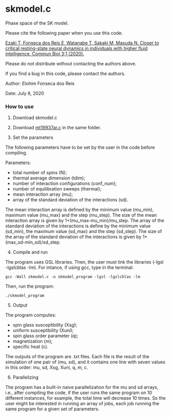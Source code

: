 # skmodel.c
Phase space of the SK model.

Please cite the following paper when you use this code.

[Ezaki T, Fonseca dos Reis E, Watanabe T, Sakaki M, Masuda N. Closer to critical resting-state neural dynamics in individuals with higher fluid intelligence. Commun Biol 3:1 (2020).](https://www.nature.com/articles/s42003-020-0774-y)

Please do not distribute without contacting the authors above.

If you find a bug in this code, please contact the authors.

Author: Elohim Fonseca dos Reis

Date: July 8, 2020

### How to use

1) Download skmodel.c

2) Download [mt19937ar.c](http://www.math.sci.hiroshima-u.ac.jp/~m-mat/MT/emt.html) in the same folder.

3) Set the parameters

The following parameters have to be set by the user in the code before compiling.

Parameters:
 * total number of spins (N);
 * thermal average dimension (tdim);
 * number of interaction configurations (conf_num);
 * number of equilibration sweeps (thermal);
 * mean interaction array (mu);
 * array of the standard deviation of the interactions (sd). 

The mean interaction array is defined by the minimum value (mu_min), maximum value (mu_max) and the step (mu_step). The size of the mean interaction array
is given by 1+(mu_max-mu_min)/mu_step.
The array of the standard deviation of the interactions is define by the minimum value (sd_min), the maximum value (sd_max) and the step (sd_step).
The size of the array of the standard deviation of the interactions is given by 1+(max_sd-min_sd)/sd_step.

4) Compile and run

The program uses GSL libraries. Then, the user must link the libraries (-lgsl -lgslcblas -lm). For intance, if using gcc, type in the terminal:
```
gcc -Wall skmodel.c -o skmodel_program -lgsl -lgslcblas -lm
```

Then, run the program:
```
./skmodel_program
```

5) Output

The program computes: 
 * spin glass susceptibility (Xsg);
 * uniform susceptibility (Xuni);
 * spin glass order parameter (q);
 * magnetization (m);
 * specific heat (c).

The outputs of the program are .txt files. Each file is the result of the simulation of one pair of (mu, sd), and it contains one line with seven values in this 
order: mu, sd, Xsg, Xuni, q, m, c.

6) Parallelizing

The program has a built-in naive parallelization for the mu and sd arrays, i.e., after compiling the code, if the user runs the same program on 10 different instances,
for example, the total time will decrease 10 times. So the user might be interested in running an array of jobs, each job running the same program for a given set of parameters.
 


